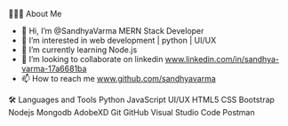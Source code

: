 👨🏻‍💻  About Me
- 👋 Hi, I’m @SandhyaVarma MERN Stack Developer
- 👀 I’m interested in web development | python | UI/UX
- 🌱 I’m currently learning Node.js
- 💞️ I’m looking to collaborate on linkedin www.linkedin.com/in/sandhya-varma-17a6681ba
- 📫 How to reach me www.github.com/sandhyavarma

 
🛠  Languages and Tools
Python JavaScript UI/UX
HTML5 CSS Bootstrap 
Nodejs Mongodb AdobeXD
Git GitHub Visual Studio Code Postman
